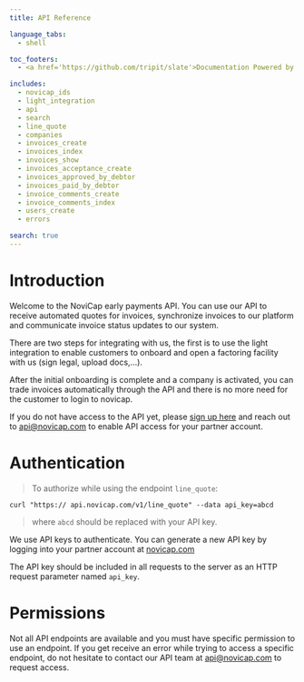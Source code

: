 ```yaml
---
title: API Reference

language_tabs:
  - shell

toc_footers:
  - <a href='https://github.com/tripit/slate'>Documentation Powered by Slate</a>

includes:
  - novicap_ids
  - light_integration
  - api
  - search
  - line_quote
  - companies
  - invoices_create
  - invoices_index
  - invoices_show
  - invoices_acceptance_create
  - invoices_approved_by_debtor
  - invoices_paid_by_debtor
  - invoice_comments_create
  - invoice_comments_index
  - users_create
  - errors

search: true
---
```


# Introduction

Welcome to the NoviCap early payments API.
You can use our API to receive automated quotes for invoices, synchronize invoices to our platform and communicate invoice status updates to our system.

There are two steps for integrating with us, the first is to use the light integration to enable customers to onboard and open a factoring facility with us (sign legal, upload docs,...).

After the initial onboarding is complete and a company is activated, you can trade invoices automatically through the API and there is no more need for the customer to login to novicap.

If you do not have access to the API yet, please [sign up here](https://app.novicap.com/partner_registration) and reach out to api@novicap.com to enable API access for your partner account.

# Authentication

> To authorize while using the endpoint `line_quote`:

```shell
curl "https:// api.novicap.com/v1/line_quote" --data api_key=abcd
```

> where `abcd` should be replaced with your API key.

We use API keys to authenticate. You can generate a new API key by logging into your partner account at [novicap.com](https://www.novicap.com)

The API key should be included in all requests to the server as an HTTP request parameter named `api_key`.

# Permissions

Not all API endpoints are available and you must have specific permission to use an endpoint.
If you get receive an error while trying to access a specific endpoint, do not hesitate to contact our API team at api@novicap.com to request access.
